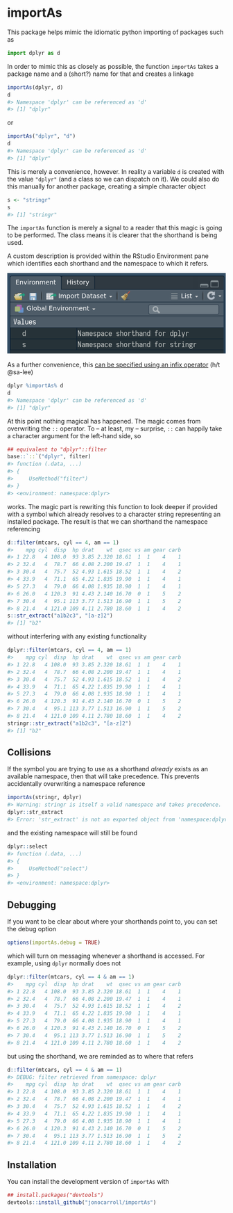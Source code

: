 
<!-- README.md is generated from README.Rmd. Please edit that file -->

# importAs

This package helps mimic the idiomatic python importing of packages such
as

``` python
import dplyr as d
```

In order to mimic this as closely as possible, the function `importAs`
takes a package name and a (short?) name for that and creates a linkage

``` r
importAs(dplyr, d)
d
#> Namespace 'dplyr' can be referenced as 'd'
#> [1] "dplyr"
```

or

``` r
importAs("dplyr", "d")
d
#> Namespace 'dplyr' can be referenced as 'd'
#> [1] "dplyr"
```

This is merely a convenience, however. In reality a variable `d` is
created with the value `"dplyr"` (and a class so we can dispatch on it).
We could also do this manually for another package, creating a simple
character object

``` r
s <- "stringr"
s
#> [1] "stringr"
```

The `importAs` function is merely a signal to a reader that this magic
is going to be performed. The class means it is clearer that the
shorthand is being used.

A custom description is provided within the RStudio Environment pane
which identifies each shorthand and the namespace to which it refers.

![](./tools/environment.png)

As a further convenience, this [can be specified using an infix
operator](https://github.com/jonocarroll/importAs/issues/1) (h/t
@sa-lee)

``` r
dplyr %importAs% d
d
#> Namespace 'dplyr' can be referenced as 'd'
#> [1] "dplyr"
```

At this point nothing magical has happened. The magic comes from
overwriting the `::` operator. To – at least, my – surprise, `::` can
happily take a character argument for the left-hand side, so

``` r
## equivalent to "dplyr"::filter
base::`::`("dplyr", filter)
#> function (.data, ...) 
#> {
#>     UseMethod("filter")
#> }
#> <environment: namespace:dplyr>
```

works. The magic part is rewriting this function to look deeper if
provided with a symbol which already resolves to a character string
representing an installed package. The result is that we can shorthand
the namespace referencing

``` r
d::filter(mtcars, cyl == 4, am == 1)
#>    mpg cyl  disp  hp drat    wt  qsec vs am gear carb
#> 1 22.8   4 108.0  93 3.85 2.320 18.61  1  1    4    1
#> 2 32.4   4  78.7  66 4.08 2.200 19.47  1  1    4    1
#> 3 30.4   4  75.7  52 4.93 1.615 18.52  1  1    4    2
#> 4 33.9   4  71.1  65 4.22 1.835 19.90  1  1    4    1
#> 5 27.3   4  79.0  66 4.08 1.935 18.90  1  1    4    1
#> 6 26.0   4 120.3  91 4.43 2.140 16.70  0  1    5    2
#> 7 30.4   4  95.1 113 3.77 1.513 16.90  1  1    5    2
#> 8 21.4   4 121.0 109 4.11 2.780 18.60  1  1    4    2
s::str_extract("a1b2c3", "[a-z]2")
#> [1] "b2"
```

without interfering with any existing functionality

``` r
dplyr::filter(mtcars, cyl == 4, am == 1)
#>    mpg cyl  disp  hp drat    wt  qsec vs am gear carb
#> 1 22.8   4 108.0  93 3.85 2.320 18.61  1  1    4    1
#> 2 32.4   4  78.7  66 4.08 2.200 19.47  1  1    4    1
#> 3 30.4   4  75.7  52 4.93 1.615 18.52  1  1    4    2
#> 4 33.9   4  71.1  65 4.22 1.835 19.90  1  1    4    1
#> 5 27.3   4  79.0  66 4.08 1.935 18.90  1  1    4    1
#> 6 26.0   4 120.3  91 4.43 2.140 16.70  0  1    5    2
#> 7 30.4   4  95.1 113 3.77 1.513 16.90  1  1    5    2
#> 8 21.4   4 121.0 109 4.11 2.780 18.60  1  1    4    2
stringr::str_extract("a1b2c3", "[a-z]2")
#> [1] "b2"
```

## Collisions

If the symbol you are trying to use as a shorthand *already* exists as
an available namespace, then that will take precedence. This prevents
accidentally overwriting a namespace reference

``` r
importAs(stringr, dplyr)
#> Warning: stringr is itself a valid namespace and takes precedence.
dplyr::str_extract
#> Error: 'str_extract' is not an exported object from 'namespace:dplyr'
```

and the existing namespace will still be found

``` r
dplyr::select
#> function (.data, ...) 
#> {
#>     UseMethod("select")
#> }
#> <environment: namespace:dplyr>
```

## Debugging

If you want to be clear about where your shorthands point to, you can
set the debug option

``` r
options(importAs.debug = TRUE)
```

which will turn on messaging whenever a shorthand is accessed. For
example, using `dplyr` normally does not

``` r
dplyr::filter(mtcars, cyl == 4 & am == 1)
#>    mpg cyl  disp  hp drat    wt  qsec vs am gear carb
#> 1 22.8   4 108.0  93 3.85 2.320 18.61  1  1    4    1
#> 2 32.4   4  78.7  66 4.08 2.200 19.47  1  1    4    1
#> 3 30.4   4  75.7  52 4.93 1.615 18.52  1  1    4    2
#> 4 33.9   4  71.1  65 4.22 1.835 19.90  1  1    4    1
#> 5 27.3   4  79.0  66 4.08 1.935 18.90  1  1    4    1
#> 6 26.0   4 120.3  91 4.43 2.140 16.70  0  1    5    2
#> 7 30.4   4  95.1 113 3.77 1.513 16.90  1  1    5    2
#> 8 21.4   4 121.0 109 4.11 2.780 18.60  1  1    4    2
```

but using the shorthand, we are reminded as to where that refers

``` r
d::filter(mtcars, cyl == 4 & am == 1)
#> DEBUG: filter retrieved from namespace: dplyr
#>    mpg cyl  disp  hp drat    wt  qsec vs am gear carb
#> 1 22.8   4 108.0  93 3.85 2.320 18.61  1  1    4    1
#> 2 32.4   4  78.7  66 4.08 2.200 19.47  1  1    4    1
#> 3 30.4   4  75.7  52 4.93 1.615 18.52  1  1    4    2
#> 4 33.9   4  71.1  65 4.22 1.835 19.90  1  1    4    1
#> 5 27.3   4  79.0  66 4.08 1.935 18.90  1  1    4    1
#> 6 26.0   4 120.3  91 4.43 2.140 16.70  0  1    5    2
#> 7 30.4   4  95.1 113 3.77 1.513 16.90  1  1    5    2
#> 8 21.4   4 121.0 109 4.11 2.780 18.60  1  1    4    2
```

## Installation

You can install the development version of `importAs` with

``` r
## install.packages("devtools")
devtools::install_github("jonocarroll/importAs")
```
